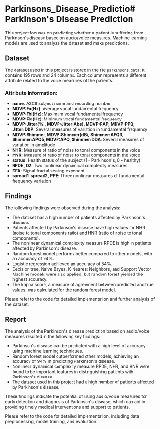 # Parkinsons_Disease_Predictio# Parkinson's Disease Prediction

This project focuses on predicting whether a patient is suffering from Parkinson's disease based on audio/voice measures. Machine learning models are used to analyze the dataset and make predictions.

## Dataset

The dataset used in this project is stored in the file `parkinsons.data`. It contains 195 rows and 24 columns. Each column represents a different attribute related to the voice measures of the patients.

### Attribute Information:

-   **name**: ASCII subject name and recording number
-   **MDVP:Fo(Hz)**: Average vocal fundamental frequency
-   **MDVP:Fhi(Hz)**: Maximum vocal fundamental frequency
-   **MDVP:Flo(Hz)**: Minimum vocal fundamental frequency
-   **MDVP:Jitter(%), MDVP:Jitter(Abs), MDVP:RAP, MDVP:PPQ, Jitter:DDP**: Several measures of variation in fundamental frequency
-   **MDVP:Shimmer, MDVP:Shimmer(dB), Shimmer:APQ3, Shimmer:APQ5, MDVP:APQ, Shimmer:DDA**: Several measures of variation in amplitude
-   **NHR**: Measure of ratio of noise to tonal components in the voice
-   **HNR**: Measure of ratio of noise to tonal components in the voice
-   **status**: Health status of the subject (1 - Parkinson's, 0 - healthy)
-   **RPDE, D2**: Two nonlinear dynamical complexity measures
-   **DFA**: Signal fractal scaling exponent
-   **spread1, spread2, PPE**: Three nonlinear measures of fundamental frequency variation

## Findings

The following findings were observed during the analysis:

-   The dataset has a high number of patients affected by Parkinson's disease.
-   Patients affected by Parkinson's disease have high values for NHR (noise to tonal components ratio) and HNR (ratio of noise to tonal components).
-   The nonlinear dynamical complexity measure RPDE is high in patients affected by Parkinson's disease.
-   Random forest model performs better compared to other models, with an accuracy of 94%.
-   Logistic regression achieved an accuracy of 84%.
-   Decision tree, Naive Bayes, K-Nearest Neighbors, and Support Vector Machine models were also applied, but random forest yielded the highest accuracy.
-   The kappa score, a measure of agreement between predicted and true values, was calculated for the random forest model.

Please refer to the code for detailed implementation and further analysis of the dataset.

## Report

The analysis of the Parkinson's disease prediction based on audio/voice measures resulted in the following key findings:

-   Parkinson's disease can be predicted with a high level of accuracy using machine learning techniques.
-   Random forest model outperformed other models, achieving an accuracy of 94% in predicting Parkinson's disease.
-   Nonlinear dynamical complexity measure RPDE, NHR, and HNR were found to be important features in distinguishing patients with Parkinson's disease.
-   The dataset used in this project had a high number of patients affected by Parkinson's disease.

These findings indicate the potential of using audio/voice measures for early detection and diagnosis of Parkinson's disease, which can aid in providing timely medical interventions and support to patients.

Please refer to the code for detailed implementation, including data preprocessing, model training, and evaluation.
